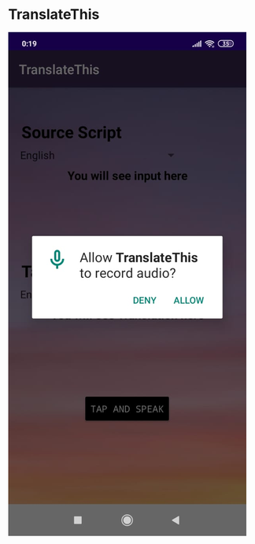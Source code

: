 # TranslateThis
<img src="screenshots/1.png"
     alt="Markdown Monster icon"
     style="float: left; margin-right: 10px;size:30%" />
